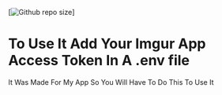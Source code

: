 [![Github repo size](https://github.com/MortexAG/mortexagsite/blob/main/assets/images/mylogo.png)]
# To Use It Add Your Imgur App Access Token In A .env file
<P> It Was Made For My App So You Will Have To Do This To Use It</p>
